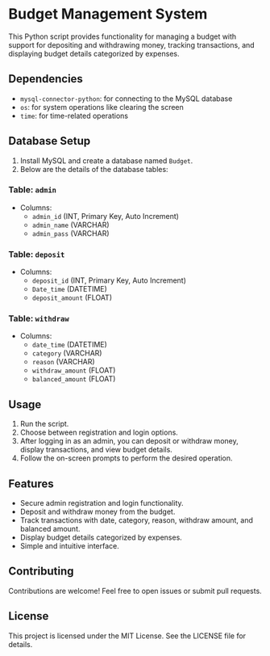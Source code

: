 # Budget Management System

This Python script provides functionality for managing a budget with support for depositing and withdrawing money, tracking transactions, and displaying budget details categorized by expenses.

## Dependencies
- `mysql-connector-python`: for connecting to the MySQL database
- `os`: for system operations like clearing the screen
- `time`: for time-related operations

## Database Setup
1. Install MySQL and create a database named `Budget`.
2. Below are the details of the database tables:

### Table: `admin`
- Columns:
  - `admin_id` (INT, Primary Key, Auto Increment)
  - `admin_name` (VARCHAR)
  - `admin_pass` (VARCHAR)

### Table: `deposit`
- Columns:
  - `deposit_id` (INT, Primary Key, Auto Increment)
  - `Date_time` (DATETIME)
  - `deposit_amount` (FLOAT)

### Table: `withdraw`
- Columns:
  - `date_time` (DATETIME)
  - `category` (VARCHAR)
  - `reason` (VARCHAR)
  - `withdraw_amount` (FLOAT)
  - `balanced_amount` (FLOAT)

## Usage
1. Run the script.
2. Choose between registration and login options.
3. After logging in as an admin, you can deposit or withdraw money, display transactions, and view budget details.
4. Follow the on-screen prompts to perform the desired operation.

## Features
- Secure admin registration and login functionality.
- Deposit and withdraw money from the budget.
- Track transactions with date, category, reason, withdraw amount, and balanced amount.
- Display budget details categorized by expenses.
- Simple and intuitive interface.

## Contributing
Contributions are welcome! Feel free to open issues or submit pull requests.

## License
This project is licensed under the MIT License. See the LICENSE file for details.
